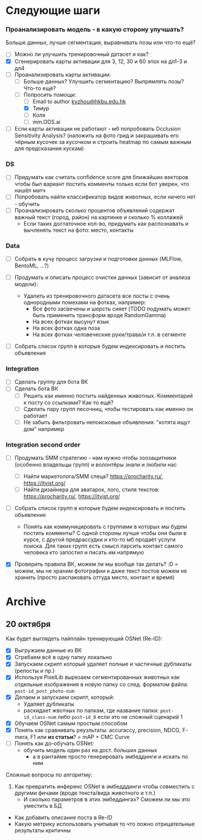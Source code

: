 # Следующие шаги

### Проанализировать модель - в какую сторону улучшать?
Больше данных, лучше сегментация, выравнивать позы или что-то ещё?

- [ ] Можно ли улучшить тренировочный датасет и как?
- [x] Сгенерировать карты активации для 3, 12, 30 и 60 эпох на дл1-3 и дл4
- [ ] Проанализировать карты активации:
  - [ ] Больше данных? Улучшить сегментацию? Выпрямлять позы? Что-то ещё?
  - [ ] Попросить помощи:
    - [ ] Email to author kyzhou@hkbu.edu.hk
    - [x] Тимур
    - [ ] Коля
    - [ ] mm.ODS.ai

- [ ] Если карты активации не работают - мб попробовать Occlusion Sensitivity Analysis? (наложить на фото грид и закрашивать его чёрным кусочек за кусочком и строить heatmap по самым важным для предсказания кускам)

### DS
- [ ] Придумать как считать confidence score для ближайших векторов чтобы был вариант постить комменты только если бот уверен, что нашёл матч
- [ ] Попробовать найти классификатор видов животных, если ничего нет - обучить
- [ ] Проанализировать сколько процентов объявлений содержат важный текст (город, район) на картинке и сколько % коллажей
  - Если таких достаточное кол-во, придумать как распознавать и вычленять текст на фото: место, контакты

### Data
- [ ] Собрать в кучу процесс загрузки и подготовки данных (MLFlow, BentoML, ...?)
- [ ] Продумать и описать процесс очистки данных (зависит от анализа модели):
  - Удалить из тренировочного датасета все посты с очень однородными помехами на фотках, например:
    - Все фото засвечены и шерсть сияет (TODO подумать может быть применить трансформ вроде RandomGamma)
    - На всех фотках высунут язык
    - На всех фотках одна поза
    - На всех фотках человеческие руки/трава/и т.п. в сегменте
- [ ] Собрать список групп в которые будем индексировать и постить объявления


### Integration

- [ ] Сделать группу для бота ВК
- [ ] Сделать бота ВК
  - [ ] Решить как именно постить найденных животных. Комментарий к посту со ссылками? Как то ещё?
  - [ ] Сделать пару групп песочниц, чтобы тестировать как именно он работает
  - [ ] Не забыть фильтровать непоисковые объявления: "котята ищут дом" например

### Integration second order
- [ ] Продумать SMM стратегию - нам нужно чтобы зоозащитники (особенно владельцы групп) и волонтёры знали и любили нас
  - [ ] Найти маркетолога/SMM спеца? https://procharity.ru/, https://itvist.org/
  - [ ] Найти дизайнера для аватарок, лого, стиля текстов: https://procharity.ru/, https://itvist.org/

- [ ] Собрать список групп в которые будем индексировать и постить объявления
  - Понять как коммуницировать с группами в которых мы будем постить комменты? С одной стороны лучше чтобы они были в курсе, с другой предрассудки и кто-то мб продаёт услуги поиска. Для таких групп есть смысл парсить контакт самого человека кто запостил и писать им напрямую

- [x] Проверить правила ВК, можем ли мы вообще так делать? :D = можем, мы не храним фотографии и даже текст постов можем не хранить (просто распаковать оттуда место, контакт и время)


# Archive
## 20 октября
Как будет выглядеть пайплайн тренирующий OSNet (Re-ID):
- [x] Выгружаем данные из ВК
- [x] Сгребаем всё в одну папку локально
- [x] Запускаем скрипт который удаляет полные и частичные дубликаты (репосты и пр.)
- [x] Используя PixelLib вырезаем сегментированных животных как отдельные изображения в новую папку со след. форматом файла: `post-id_post_photo-num`
- [x] Делаем и запускаем скрипт, который:
	- Удаляет дубликаты
	- раскидает жвотных по папкам, где название папки: `post-id_class-num` либо `post-id_0` если это не сложный сценарий 1
- [x] Обучаем OSNet самым простым способом
- [x] Понять как сравнивать реузльтаты: accuraccy, precision, NDCG, F-mera, F1 или **из статьи**? = mAP + CMC Curve
- [ ] Понять как до-обучать OSNet:
	- обучить модель один раз на дост. больших данных
		- а в рантайме просто генерировать эмбеддинги и искать по ним


Сложные вопросы по алгоритму:
1. Как превратить инференс OSNet в эмбедддинги чтобы совместить с другими фичами (вроде текста/вида животного и т.п.)
	- И сколько параметров в этих эмбеддингах? Сможем ли мы это уместить в БД
- Как добавить описание поста в Re-ID
- Какую метрику использовать учитывая то что ложно отрицательные результаты критичны
